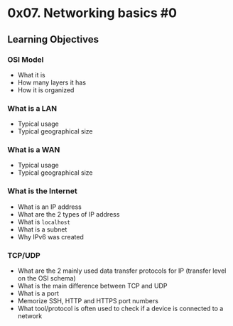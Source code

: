 <h1 class="gap">0x07. Networking basics #0</h1>

<h2>Learning Objectives</h2>

<h3>OSI Model</h3>

<ul>
<li>What it is</li>
<li>How many layers it has</li>
<li>How it is organized</li>
</ul>

<h3>What is a LAN</h3>

<ul>
<li>Typical usage</li>
<li>Typical geographical size</li>
</ul>

<h3>What is a WAN</h3>

<ul>
<li>Typical usage</li>
<li>Typical geographical size</li>
</ul>

<h3>What is the Internet</h3>

<ul>
<li>What is an IP address</li>
<li>What are the 2 types of IP address</li>
<li>What is <code>localhost</code></li>
<li>What is a subnet</li>
<li>Why IPv6 was created</li>
</ul>

<h3>TCP/UDP</h3>

<ul>
<li>What are the 2 mainly used data transfer protocols for IP (transfer level on the OSI schema)</li>
<li>What is the main difference between TCP and UDP</li>
<li>What is a port</li>
<li>Memorize SSH, HTTP and HTTPS port numbers</li>
<li>What tool/protocol is often used to check if a device is connected to a network</li>
</ul>

